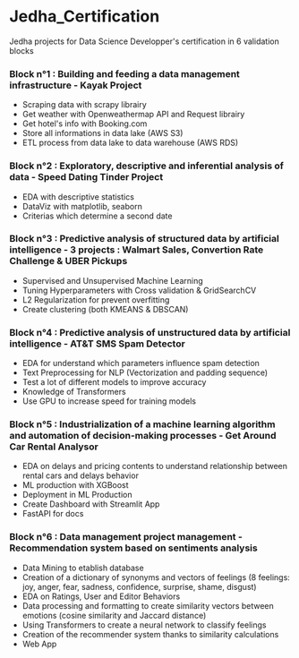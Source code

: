 # Jedha_Certification
Jedha projects for Data Science Developper's certification in 6 validation blocks

### Block n°1 : Building and feeding a data management infrastructure - Kayak Project
  * Scraping data with scrapy librairy
  * Get weather with Openweathermap API and Request librairy
  * Get hotel's info with Booking.com
  * Store all informations in data lake (AWS S3)
  * ETL process from data lake to data warehouse (AWS RDS)
  
### Block n°2 : Exploratory, descriptive and inferential analysis of data - Speed Dating Tinder Project
  * EDA with descriptive statistics
  * DataViz with matplotlib, seaborn 
  * Criterias which determine a second date
  
### Block n°3 : Predictive analysis of structured data by artificial intelligence - 3 projects : Walmart Sales, Convertion Rate Challenge & UBER Pickups
  * Supervised and Unsupervised Machine Learning
  * Tuning Hyperparameters with Cross validation & GridSearchCV
  * L2 Regularization for prevent overfitting
  * Create clustering (both KMEANS & DBSCAN) 

### Block n°4 : Predictive analysis of unstructured data by artificial intelligence - AT&T SMS Spam Detector 
* EDA for understand which parameters influence spam detection
* Text Preprocessing for NLP (Vectorization and padding sequence)
* Test a lot of different models to improve accuracy
* Knowledge of Transformers
* Use GPU to increase speed for training models

### Block n°5 : Industrialization of a machine learning algorithm and automation of decision-making processes - Get Around Car Rental Analysor
* EDA on delays and pricing contents to understand relationship between rental cars and delays behavior
* ML production with XGBoost
* Deployment in ML Production
* Create Dashboard with Streamlit App
* FastAPI for docs

### Block n°6 : Data management project management - Recommendation system based on sentiments analysis
* Data Mining to etablish database
* Creation of a dictionary of synonyms and vectors of feelings (8 feelings: joy, anger, fear, sadness, confidence, surprise, shame, disgust)
* EDA on Ratings, User and Editor Behaviors
* Data processing and formatting to create similarity vectors between emotions (cosine similarity and Jaccard distance)
* Using Transformers to create a neural network to classify feelings
* Creation of the recommender system thanks to similarity calculations
* Web App
